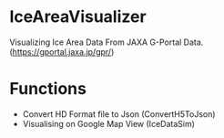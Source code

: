# IceAreaVisualizer

Visualizing Ice Area Data From JAXA G-Portal Data.(https://gportal.jaxa.jp/gpr/)

# Functions
 - Convert HD Format file to Json (ConvertH5ToJson)
 - Visualising on Google Map View (IceDataSim)
